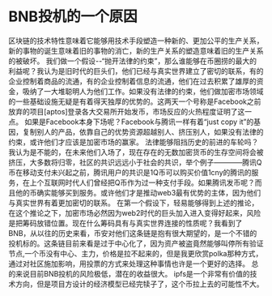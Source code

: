 # BNB投机的一个原因
区块链的技术特性意味着它能够用技术手段塑造一种新的、更加公平的生产关系，新的事物的诞生意味着旧的事物的消亡，新的生产关系的塑造意味着旧的生产关系的被破坏。
我们做一个假设--“抛开法律的约束”，那么谁能够在币圈捞的最大的利益呢？我认为是旧时代的巨头们，他们已经与真实世界建立了密切的联系，有的企业控制着商品的流通，有的企业控制着信息的流通，他们在过去积累了雄厚的资金，吸纳了一大堆聪明人为他们工作。如果没有法律的约束，他们做加密市场领域的一些基础设施无疑是有着得天独厚的优势的。这两天一个号称是Facebook之前放弃的项目[aptos]登录各大交易所开始发币，市场反应的火热程度证明了这一点。
如果是Facebook本身下场呢？Facebook与腾讯一样有着“just copy it”的基因，复制别人的产品，依靠自己的优势资源超越别人、挤压别人，如果没有法律的约束，或许他们才应该是加密市场的赢家。
法律能够阻挡历史的前进的车轮吗？我认为是不能的，在未来他们入场了，现在存在的无数加密货币的生存空间将会被挤压，大多数将归零，社区的共识远远小于社会的共识，举个例子————腾讯Q币在移动支付未兴起之前，腾讯用户的共识是1Q币可以购买价值1cny的腾讯的服务，在上个互联网时代人们曾经把Q币作为过一种支付手段。如果腾讯发币呢？而且他的币确实能够买到服务。或许他们才是推动web3最有优势的主体，因为他们与真实世界有着更加密切的联系。
在第一个假设下，轻易能够得到上述的推论，在这个推论之下，加密市场必然因为web2时代的巨头加入进入变得好起来，风险是把筹码放错位置。现在什么筹码具有与真实世界连接的性质呢？我看到了BNB，从以往的历史来看，币安对他们这条链是抱有很大期望的，是一个不错的投机标的。这条链目前来看是过于中心化了，因为资产被盗竟然能够叫停所有验证节点,一个币没有中心、主力，价格是拉不起来的，但是我更欣赏polka那种方式，通过对社区施加影响，用投票的方式来处理这种事情也许是一个更好的选择。
总的来说目前BNB投机的风险极低，潜在的收益很大。
ipfs是一个非常有价值的技术方向，但是项目方设计的经济模型已经完犊子了，这个币拉上去的可能性不大。
